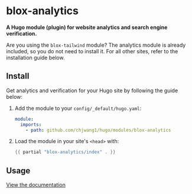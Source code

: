 # blox-analytics

**A Hugo module (plugin) for website analytics and search engine verification.**

Are you using the `blox-tailwind` module? The analytics module is already included, so you do not need to install it. For all other sites, refer to the installation guide below.

## Install

Get analytics and verification for your Hugo site by following the guide below:

1. Add the module to your `config/_default/hugo.yaml`:

   ```yaml
   module:
     imports:
       - path: github.com/chjwang1/hugo/modules/blox-analytics
   ```

2. Load the module in your site's `<head>` with:

   ```go
   {{ partial "blox-analytics/index" . }}
   ```

## Usage

[View the documentation](https://docs.hugoblox.com/reference/analytics/)
